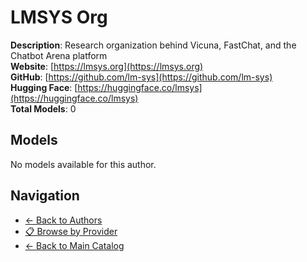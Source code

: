 # LMSYS Org

**Description**: Research organization behind Vicuna, FastChat, and the Chatbot Arena platform  
**Website**: [https://lmsys.org](https://lmsys.org)  
**GitHub**: [https://github.com/lm-sys](https://github.com/lm-sys)  
**Hugging Face**: [https://huggingface.co/lmsys](https://huggingface.co/lmsys)  
**Total Models**: 0

## Models

No models available for this author.

## Navigation

- [← Back to Authors](../README.md)
- [📋 Browse by Provider](../../providers/README.md)
- [← Back to Main Catalog](../../README.md)
